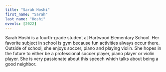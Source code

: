 ```yaml
---
title: "Sarah Hoshi"
first_name: "Sarah"
last_name: "Hoshi"
events: [2022]
---
```


Sarah Hoshi is a fourth-grade student at Hartwood Elementary School. Her favorite subject in school is gym because fun activities always occur there. Outside of school, she enjoys soccer, piano and playing violin. She hopes in the future to either be a professional soccer player, piano player or violin player. She is very passionate about this speech which talks about being a good neighbor.
